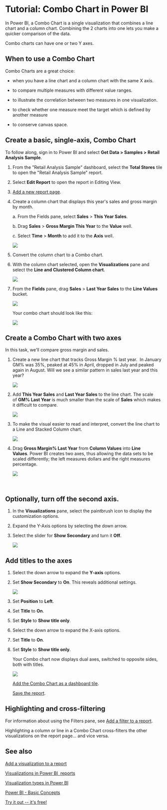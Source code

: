 <properties
   pageTitle="Tutorial: Combo Chart in Power BI"
   description="Tutorial: Combo Chart in Power BI."
   services="powerbi"
   documentationCenter=""
   authors="mihart"
   manager="mblythe"
   editor=""
   tags=""/>

<tags
   ms.service="powerbi"
   ms.devlang="NA"
   ms.topic="article"
   ms.tgt_pltfrm="NA"
   ms.workload="powerbi"
   ms.date="11/30/2015"
   ms.author="mihart"/>
# Tutorial: Combo Chart in Power BI

In Power BI, a Combo Chart is a single visualization that combines a line chart and a column chart. Combining the 2 charts into one lets you make a quicker comparison of the data.

Combo charts can have one or two Y axes.

## When to use a Combo Chart

Combo Charts are a great choice:

-   when you have a line chart and a column chart with the same X axis.

-   to compare multiple measures with different value ranges.

-   to illustrate the correlation between two measures in one visualization.

-   to check whether one measure meet the target which is defined by another measure

-   to conserve canvas space.

## Create a basic, single-axis, Combo Chart

To follow along, sign in to Power BI and select **Get Data \> Samples \> Retail Analysis Sample**. 

1. From the "Retail Analysis Sample" dashboard, select the **Total Stores** tile to open the "Retail Analysis Sample" report.

2. Select **Edit Report** to open the report in Editing View.

3. [Add a new report page](powerbi-service-add-a-page-to-a-report.md).

4. Create a column chart that displays this year's sales and gross margin by month.

	a.  From the Fields pane, select **Sales** \> **This Year Sales**.

	b.  Drag **Sales** \> **Gross Margin This Year** to the **Value** well.

	c.  Select **Time** \> **Month** to add it to the **Axis** well. 

    ![](media/powerbi-service-tutorial-combo-chart-merge-visualizations/combotutorial1.png)

5. Convert the column chart to a Combo chart.

6. With the column chart selected, open the **Visualizations** pane and select the **Line and Clustered Column chart**.

    ![](media/powerbi-service-tutorial-combo-chart-merge-visualizations/converttocombo_new.png)

7.  From the **Fields** pane, drag **Sales** \> **Last Year Sales** to the **Line Values** bucket.

    ![](media/powerbi-service-tutorial-combo-chart-merge-visualizations/linevaluebucket.png)

    Your combo chart should look like this:

    ![](media/powerbi-service-tutorial-combo-chart-merge-visualizations/combochartdone.png)


## Create a Combo Chart with two axes


In this task, we'll compare gross margin and sales.

1.  Create a new line chart that tracks Gross Margin % last year.  In January GM% was 35%, peaked at 45% in April, dropped in July and peaked again in August. Will we see a similar pattern in sales last year and this year?

    ![](media/powerbi-service-tutorial-combo-chart-merge-visualizations/combo1_new.png)

2.  Add **This Year Sales** and **Last Year Sales** to the line chart. The scale of **GM% Last Year** is much smaller than the scale of **Sales** which makes it difficult to compare.      

    ![](media/powerbi-service-tutorial-combo-chart-merge-visualizations/flatline_new.png)

3.  To make the visual easier to read and interpret, convert the line chart to a Line and Stacked Column chart.

    ![](media/powerbi-service-tutorial-combo-chart-merge-visualizations/converttocombo_new.png)

4.  Drag **Gross Margin% Last Year** from **Column Values** into **Line Values**. Power BI creates two axes, thus allowing the data sets to be scaled differently; the left measures dollars and the right measures percentage.

    ![](media/powerbi-service-tutorial-combo-chart-merge-visualizations/combochart2done_new.png)

      

## Optionally, turn off the second axis.

1.  In the **Visualizations** pane, select the paintbrush icon to display the customization options.

2.  Expand the Y-Axis options by selecting the down arrow.

3.  Select the slider for **Show Secondary** and turn it **Off**.

    ![](media/powerbi-service-tutorial-combo-chart-merge-visualizations/combo3.png)


## Add titles to the axes

1.  Select the down arrow to expand the **Y-axis** options.

2.  Set **Show Secondary** to **On**. This reveals additional settings.

    ![](media/powerbi-service-tutorial-combo-chart-merge-visualizations/yaxissettings_new.png)

3.  Set **Position** to **Left**.

4.  Set **Title** to **On**.

5.  Set **Style** to **Show title only**.

6.  Select the down arrow to expand the X-axis options.

7.  Set **Title** to **On**.

8.  Set **Style** to **Show title only**.

    Your Combo chart now displays dual axes, switched to opposite sides, both with titles.

	![](media/powerbi-service-tutorial-combo-chart-merge-visualizations/PBI_newComboChart.png)

	[Add the Combo Chart as a dashboard tile](powerbi-service-dashboard-tiles.md).

	[Save the report](powerbi-service-save-a-report.md).

## Highlighting and cross-filtering

For information about using the Filters pane, see [Add a filter to a report](powerbi-service-add-a-filter-to-a-report.md).

Highlighting a column or line in a Combo Chart cross-filters the other visualizations on the report page... and vice versa.



## See also

[Add a visualization to a report](https://powerbi.uservoice.com/knowledgebase/articles/441777)

[Visualizations in Power BI  reports](powerbi-service-visualizations-for-reports.md)

[Visualization types in Power BI](powerbi-service-visualization-types-for-reports-and-q-and-a.md)

[Power BI - Basic Concepts](powerbi-service-basic-concepts.md)

[Try it out -- it's free!](https://powerbi.com/)
